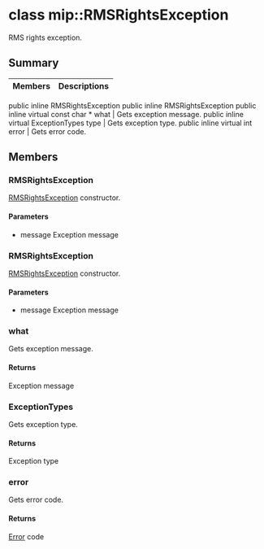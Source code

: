 # class mip::RMSRightsException 
RMS rights exception.
## Summary
 Members                        | Descriptions                                
--------------------------------|---------------------------------------------
public inline  RMSRightsException
public inline  RMSRightsException
public inline virtual const char * what | Gets exception message.
public inline virtual ExceptionTypes type | Gets exception type.
public inline virtual int error | Gets error code.
## Members
### RMSRightsException
[RMSRightsException](#classmip_1_1_r_m_s_rights_exception) constructor.
#### Parameters
* message Exception message
### RMSRightsException
[RMSRightsException](#classmip_1_1_r_m_s_rights_exception) constructor.
#### Parameters
* message Exception message
### what
Gets exception message.
#### Returns
Exception message
### ExceptionTypes
Gets exception type.
#### Returns
Exception type
### error
Gets error code.
#### Returns
[Error](#classmip_1_1_error) code